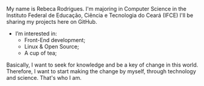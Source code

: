 My name is Rebeca Rodrigues. I'm majoring in Computer Science in the Instituto Federal de Educação, Ciência e Tecnologia do Ceará (IFCE)
I'll be sharing my projects here on GitHub.

- I’m interested in:
  - Front-End development;
  - Linux & Open Source;
  - A cup of tea;

Basically, I want to seek for knowledge and be a key of change in this world. Therefore, I want to start making the change by myself, through technology and science.
That's who I am.
